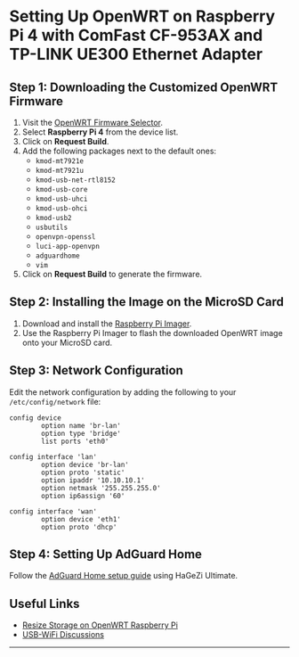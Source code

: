 # Setting Up OpenWRT on Raspberry Pi 4 with ComFast CF-953AX and TP-LINK UE300 Ethernet Adapter

## Step 1: Downloading the Customized OpenWRT Firmware

1. Visit the [OpenWRT Firmware Selector](https://firmware-selector.openwrt.org/).
2. Select **Raspberry Pi 4** from the device list.
3. Click on **Request Build**.
4. Add the following packages next to the default ones:
    - `kmod-mt7921e`
    - `kmod-mt7921u`
    - `kmod-usb-net-rtl8152`
    - `kmod-usb-core`
    - `kmod-usb-uhci`
    - `kmod-usb-ohci`
    - `kmod-usb2`
    - `usbutils`
    - `openvpn-openssl`
    - `luci-app-openvpn`
    - `adguardhome`
    - `vim`
5. Click on **Request Build** to generate the firmware.

## Step 2: Installing the Image on the MicroSD Card

1. Download and install the [Raspberry Pi Imager](https://www.raspberrypi.com/software/).
2. Use the Raspberry Pi Imager to flash the downloaded OpenWRT image onto your MicroSD card.

## Step 3: Network Configuration

Edit the network configuration by adding the following to your `/etc/config/network` file:

```plaintext
config device
        option name 'br-lan'
        option type 'bridge'
        list ports 'eth0'

config interface 'lan'
        option device 'br-lan'
        option proto 'static'
        option ipaddr '10.10.10.1'
        option netmask '255.255.255.0'
        option ip6assign '60'

config interface 'wan'
        option device 'eth1'
        option proto 'dhcp'
```

## Step 4: Setting Up AdGuard Home

Follow the [AdGuard Home setup guide](https://openwrt.org/docs/guide-user/services/dns/adguard-home) using HaGeZi Ultimate.

## Useful Links

- [Resize Storage on OpenWRT Raspberry Pi](https://github.com/rahulelex/resize-storage-on-openwrt-raspberry-pi)
- [USB-WiFi Discussions](https://github.com/morrownr/USB-WiFi/discussions/145)

---
